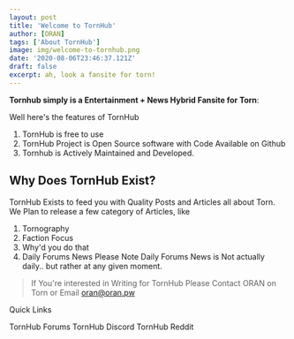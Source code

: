 ```yaml
---
layout: post
title: 'Welcome to TornHub'
author: [ORAN]
tags: ['About TornHub']
image: img/welcome-to-tornhub.png
date: '2020-08-06T23:46:37.121Z'
draft: false
excerpt: ah, look a fansite for torn!
---
```


**Tornhub simply is a Entertainment + News Hybrid Fansite for Torn**:

Well here's the features of TornHub
1. TornHub is free to use
2. TornHub Project is Open Source software with Code Available on Github
3. Tornhub is Actively Maintained and Developed.

## Why Does TornHub Exist?
TornHub Exists to feed you with Quality Posts and Articles all about Torn.
We Plan to release a few category of Articles, like

1. Tornography
2. Faction Focus
3. Why'd you do that
4. Daily Forums News
Please Note Daily Forums News is Not actually daily.. but rather at any given moment.

>If You're interested in Writing for TornHub Please Contact ORAN on Torn or Email oran@oran.pw

Quick Links

TornHub Forums
TornHub Discord
TornHub Reddit
